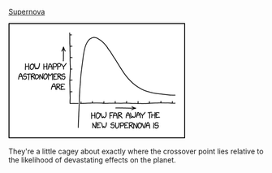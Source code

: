 [Supernova](https://xkcd.com/2878)

![Supernova](./random_comic.png)

They're a little cagey about exactly where the crossover point lies relative to the likelihood of devastating effects on the planet.

